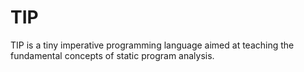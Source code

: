 TIP
=======================
TIP is a tiny imperative programming language aimed at teaching the fundamental concepts of static program analysis. 